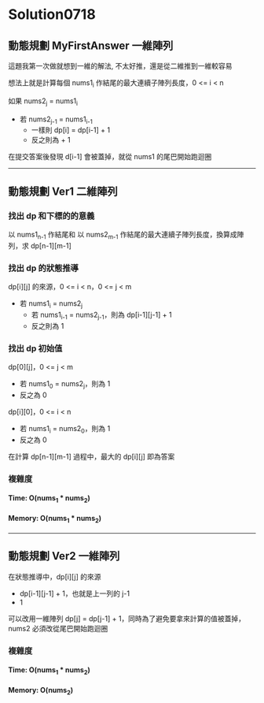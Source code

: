 # Solution0718

## 動態規劃 MyFirstAnswer 一維陣列

這題我第一次做就想到一維的解法, 不太好推，還是從二維推到一維較容易

想法上就是計算每個 nums1<sub>i</sub> 作結尾的最大連續子陣列長度，0 <= i < n

如果 nums2<sub>j</sub> = nums1<sub>i</sub> 
- 若 nums2<sub>j-1</sub> = nums1<sub>i-1</sub>
  - 一樣則 dp[i] = dp[i-1] + 1
  - 反之則為 + 1

在提交答案後發現 d[i-1] 會被蓋掉，就從 nums1 的尾巴開始跑迴圈

---

## 動態規劃 Ver1 二維陣列

### 找出 dp 和下標的的意義

以 nums1<sub>n-1</sub> 作結尾和 以 nums2<sub>m-1</sub> 作結尾的最大連續子陣列長度，換算成陣列，求 dp[n-1][m-1]

### 找出 dp 的狀態推導

dp[i][j] 的來源，0 <= i < n，0 <= j < m

- 若 nums1<sub>i</sub> = nums2<sub>j</sub>
  - 若 nums1<sub>i-1</sub> = nums2<sub>j-1</sub>，則為 dp[i-1][j-1] + 1
  - 反之則為 1

### 找出 dp 初始值

dp[0][j]，0 <= j < m
- 若 nums1<sub>0</sub> = nums2<sub>j</sub>，則為 1
- 反之為 0

dp[i][0]，0 <= i < n
- 若 nums1<sub>i</sub> = nums2<sub>0</sub>，則為 1
- 反之為 0

在計算 dp[n-1][m-1] 過程中，最大的 dp[i][j] 即為答案

### 複雜度

#### Time: O(nums<sub>1</sub> * nums<sub>2</sub>)

#### Memory: O(nums<sub>1</sub> * nums<sub>2</sub>)

---

## 動態規劃 Ver2 一維陣列

在狀態推導中，dp[i][j] 的來源
- dp[i-1][j-1] + 1，也就是上一列的 j-1
- 1

可以改用一維陣列 dp[j] = dp[j-1] + 1，同時為了避免要拿來計算的值被蓋掉，nums2 必須改從尾巴開始跑迴圈

### 複雜度

#### Time: O(nums<sub>1</sub> * nums<sub>2</sub>)

#### Memory: O(nums<sub>2</sub>)